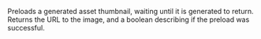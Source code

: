 Preloads a generated asset thumbnail, waiting until it is generated to return. Returns the URL to the image, and a boolean describing if the preload was successful.